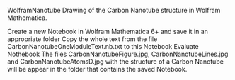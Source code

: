 WolframNanotube
Drawing of the Carbon Nanotube structure in Wolfram Mathematica.

Create a new Notebook in Wolfram Mathematica 6+ and save it in an appropriate folder
Copy the whole text from the file CarbonNanotubeOneModuleText.nb.txt to this Notebook
Evaluate Nothebook The files CarbonNanotubeFigure.jpg, CarbonNanotubeLines.jpg and CarbonNanotubeAtomsD.jpg with the structure of a Carbon Nanotube will be appear in the folder that contains the saved Notebook.
